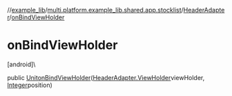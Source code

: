 //[example_lib](../../../index.md)/[multi.platform.example_lib.shared.app.stocklist](../index.md)/[HeaderAdapter](index.md)/[onBindViewHolder](on-bind-view-holder.md)

# onBindViewHolder

[android]\

public [Unit](https://kotlinlang.org/api/latest/jvm/stdlib/kotlin/-unit/index.html)[onBindViewHolder](on-bind-view-holder.md)([HeaderAdapter.ViewHolder](-view-holder/index.md)viewHolder, [Integer](https://developer.android.com/reference/kotlin/java/lang/Integer.html)position)

